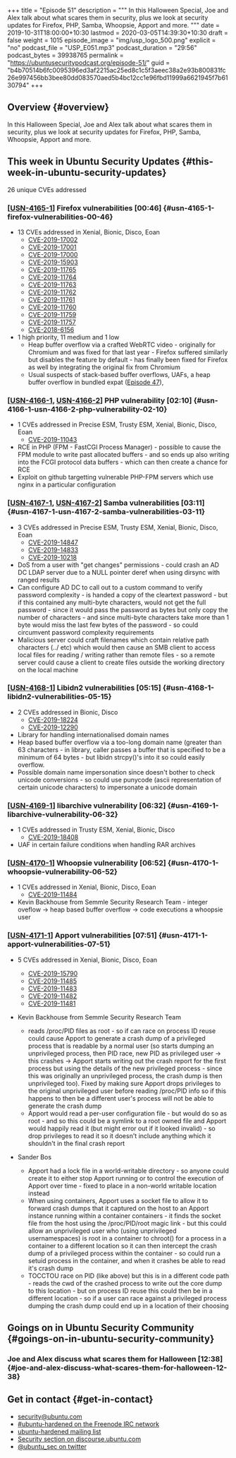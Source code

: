 +++
title = "Episode 51"
description = """
  In this Halloween Special, Joe and Alex talk about what scares them in
  security, plus we look at security updates for Firefox, PHP, Samba,
  Whoopsie, Apport and more.
  """
date = 2019-10-31T18:00:00+10:30
lastmod = 2020-03-05T14:39:30+10:30
draft = false
weight = 1015
episode_image = "img/usp_logo_500.png"
explicit = "no"
podcast_file = "USP_E051.mp3"
podcast_duration = "29:56"
podcast_bytes = 39938765
permalink = "https://ubuntusecuritypodcast.org/episode-51/"
guid = "b4b70514b6fc0095396ed3af2215ac25ed8c1c5f3aeec38a2e93b800831fc26e997456bb3bee80dd083570aed5b4bc12cc1e96fbd11999a6621945f7b6130794"
+++

## Overview {#overview}

In this Halloween Special, Joe and Alex talk about what scares them in
security, plus we look at security updates for Firefox, PHP, Samba,
Whoopsie, Apport and more.


## This week in Ubuntu Security Updates {#this-week-in-ubuntu-security-updates}

26 unique CVEs addressed


### [[USN-4165-1](https://usn.ubuntu.com/4165-1/)] Firefox vulnerabilities [00:46] {#usn-4165-1-firefox-vulnerabilities-00-46}

-   13 CVEs addressed in Xenial, Bionic, Disco, Eoan
    -   [CVE-2019-17002](https://people.canonical.com/~ubuntu-security/cve/CVE-2019-17002) <!-- low -->
    -   [CVE-2019-17001](https://people.canonical.com/~ubuntu-security/cve/CVE-2019-17001) <!-- medium -->
    -   [CVE-2019-17000](https://people.canonical.com/~ubuntu-security/cve/CVE-2019-17000) <!-- medium -->
    -   [CVE-2019-15903](https://people.canonical.com/~ubuntu-security/cve/CVE-2019-15903) <!-- medium -->
    -   [CVE-2019-11765](https://people.canonical.com/~ubuntu-security/cve/CVE-2019-11765) <!-- medium -->
    -   [CVE-2019-11764](https://people.canonical.com/~ubuntu-security/cve/CVE-2019-11764) <!-- medium -->
    -   [CVE-2019-11763](https://people.canonical.com/~ubuntu-security/cve/CVE-2019-11763) <!-- medium -->
    -   [CVE-2019-11762](https://people.canonical.com/~ubuntu-security/cve/CVE-2019-11762) <!-- medium -->
    -   [CVE-2019-11761](https://people.canonical.com/~ubuntu-security/cve/CVE-2019-11761) <!-- medium -->
    -   [CVE-2019-11760](https://people.canonical.com/~ubuntu-security/cve/CVE-2019-11760) <!-- medium -->
    -   [CVE-2019-11759](https://people.canonical.com/~ubuntu-security/cve/CVE-2019-11759) <!-- medium -->
    -   [CVE-2019-11757](https://people.canonical.com/~ubuntu-security/cve/CVE-2019-11757) <!-- medium -->
    -   [CVE-2018-6156](https://people.canonical.com/~ubuntu-security/cve/CVE-2018-6156) <!-- high -->
-   1 high priority, 11 medium and 1 low
    -   Heap buffer overflow via a crafted WebRTC video - originally for
        Chromium and was fixed for that last year - Firefox suffered similarly
        but disables the feature by default - has finally been fixed for
        Firefox as well by integrating the original fix from Chromium
    -   Usual suspects of stack-based buffer overflows, UAFs, a heap buffer
        overflow in bundled expat ([Episode 47](https://ubuntusecuritypodcast.org/episode-47/)),


### [[USN-4166-1](https://usn.ubuntu.com/4166-1/), [USN-4166-2](https://usn.ubuntu.com/4166-2/)] PHP vulnerability [02:10] {#usn-4166-1-usn-4166-2-php-vulnerability-02-10}

-   1 CVEs addressed in Precise ESM, Trusty ESM, Xenial, Bionic, Disco, Eoan
    -   [CVE-2019-11043](https://people.canonical.com/~ubuntu-security/cve/CVE-2019-11043) <!-- medium -->
-   RCE in PHP (FPM - FastCGI Process Manager) - possible to cause the FPM
    module to write past allocated buffers - and so ends up also writing into the FCGI
    protocol data buffers - which can then create a chance for RCE
-   Exploit on github targetting vulnerable PHP-FPM servers which use nginx
    in a particular configuration


### [[USN-4167-1](https://usn.ubuntu.com/4167-1/), [USN-4167-2](https://usn.ubuntu.com/4167-2/)] Samba vulnerabilities [03:11] {#usn-4167-1-usn-4167-2-samba-vulnerabilities-03-11}

-   3 CVEs addressed in Precise ESM, Trusty ESM, Xenial, Bionic, Disco, Eoan
    -   [CVE-2019-14847](https://people.canonical.com/~ubuntu-security/cve/CVE-2019-14847) <!-- medium -->
    -   [CVE-2019-14833](https://people.canonical.com/~ubuntu-security/cve/CVE-2019-14833) <!-- medium -->
    -   [CVE-2019-10218](https://people.canonical.com/~ubuntu-security/cve/CVE-2019-10218) <!-- medium -->
-   DoS from a user with "get changes" permissions - could crash an AD DC
    LDAP server due to a NULL pointer deref when using dirsync with ranged results
-   Can configure AD DC to call out to a custom command to verify password
    complexity - is handed a copy of the cleartext password - but if this
    contained any multi-byte characters, would not get the full password -
    since it would pass the password as bytes but only copy the number of
    characters - and since multi-byte characters take more than 1 byte would
    miss the last few bytes of the password - so could circumvent password
    complexity requirements
-   Malicious server could craft filenames which contain relative path
    characters (../ etc) which would then cause an SMB client to access local
    files for reading / writing rather than remote files - so a remote server
    could cause a client to create files outside the working directory on the
    local machine


### [[USN-4168-1](https://usn.ubuntu.com/4168-1/)] Libidn2 vulnerabilities [05:15] {#usn-4168-1-libidn2-vulnerabilities-05-15}

-   2 CVEs addressed in Bionic, Disco
    -   [CVE-2019-18224](https://people.canonical.com/~ubuntu-security/cve/CVE-2019-18224) <!-- medium -->
    -   [CVE-2019-12290](https://people.canonical.com/~ubuntu-security/cve/CVE-2019-12290) <!-- medium -->
-   Library for handling internationalised domain names
-   Heap based buffer overflow via a too-long domain name (greater than 63
    characters - in library, caller passes a buffer that is specified to be a
    minimum of 64 bytes - but libidn strcpy()'s into it so could easily overflow.
-   Possible domain name impersonation since doesn't bother to check unicode
    conversions - so could use punycode (ascii representation of certain
    unicode characters) to impersonate a unicode domain


### [[USN-4169-1](https://usn.ubuntu.com/4169-1/)] libarchive vulnerability [06:32] {#usn-4169-1-libarchive-vulnerability-06-32}

-   1 CVEs addressed in Trusty ESM, Xenial, Bionic, Disco
    -   [CVE-2019-18408](https://people.canonical.com/~ubuntu-security/cve/CVE-2019-18408) <!-- medium -->
-   UAF in certain failure conditions when handling RAR archives


### [[USN-4170-1](https://usn.ubuntu.com/4170-1/)] Whoopsie vulnerability [06:52] {#usn-4170-1-whoopsie-vulnerability-06-52}

-   1 CVEs addressed in Xenial, Bionic, Disco, Eoan
    -   [CVE-2019-11484](https://people.canonical.com/~ubuntu-security/cve/CVE-2019-11484) <!-- medium -->
-   Kevin Backhouse from Semmle Security Research Team - integer oveflow ->
    heap based buffer overflow -> code executions a whoopsie user


### [[USN-4171-1](https://usn.ubuntu.com/4171-1/)] Apport vulnerabilities [07:51] {#usn-4171-1-apport-vulnerabilities-07-51}

-   5 CVEs addressed in Xenial, Bionic, Disco, Eoan
    -   [CVE-2019-15790](https://people.canonical.com/~ubuntu-security/cve/CVE-2019-15790) <!-- medium -->
    -   [CVE-2019-11485](https://people.canonical.com/~ubuntu-security/cve/CVE-2019-11485) <!-- medium -->
    -   [CVE-2019-11483](https://people.canonical.com/~ubuntu-security/cve/CVE-2019-11483) <!-- medium -->
    -   [CVE-2019-11482](https://people.canonical.com/~ubuntu-security/cve/CVE-2019-11482) <!-- medium -->
    -   [CVE-2019-11481](https://people.canonical.com/~ubuntu-security/cve/CVE-2019-11481) <!-- low -->
-   Kevin Backhouse from Semmle Security Research Team
    -   reads /proc/PID files as root - so if can race on process ID reuse
        could cause Apport to generate a crash dump of a privileged process
        that is readable by a normal user (so starts dumping an unprivileged
        process, then PID race, new PID as privileged user -> this crashes ->
        Apport starts writing out the crash report for the first process but
        using the details of the new privileged process - since this was
        originally an unprivileged process, the crash dump is then unprivileged
        too). Fixed by making sure Apport drops privileges to the original
        unprivileged user before reading /proc/PID info so if this happens to
        then be a different user's process will not be able to generate the
        crash dump
    -   Apport would read a per-user configuration file - but would do so as
        root - and so this could be a symlink to a root owned file and Apport
        would happily read it (but might error out if it looked invalid) - so
        drop privileges to read it so it doesn't include anything which it
        shouldn't in the final crash report

-   Sander Bos
    -   Apport had a lock file in a world-writable directory - so anyone could
        create it to either stop Apport running or to control the execution of
        Apport over time - fixed to place in a non-world writable location
        instead
    -   When using containers, Apport uses a socket file to allow it to forward
        crash dumps that it captured on the host to an Apport instance running
        within a container containers - it finds the socket file from the host
        using the /proc/PID/root magic link - but this could allow an
        unprivileged user who (using unprivileged usernamespaces) is root in a
        container to chroot() for a process in a container to a different
        location so it can then intercept the crash dump of a privileged
        process within the container - so could run a setuid process in the
        container, and when it crashes be able to read it's crash dump
    -   TOCCTOU race on PID (like above) but this is in a different code path -
        reads the cwd of the crashed process to write out the core dump to this
        location - but on process ID reuse this could then be in a different
        location - so if a user can race against a privileged process dumping
        the crash dump could end up in a location of their choosing


## Goings on in Ubuntu Security Community {#goings-on-in-ubuntu-security-community}


### Joe and Alex discuss what scares them for Halloween [12:38] {#joe-and-alex-discuss-what-scares-them-for-halloween-12-38}


## Get in contact {#get-in-contact}

-   [security@ubuntu.com](mailto:security@ubuntu.com)
-   [#ubuntu-hardened on the Freenode IRC network](http://webchat.freenode.net/#ubuntu-hardened)
-   [ubuntu-hardened mailing list](https://lists.ubuntu.com/mailman/listinfo/ubuntu-hardened)
-   [Security section on discourse.ubuntu.com](https://discourse.ubuntu.com/c/security)
-   [@ubuntu\_sec on twitter](https://twitter.com/ubuntu%5Fsec)